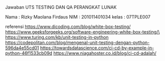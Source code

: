 Jawaban UTS TESTING DAN QA PERANGKAT LUNAK

Nama : Rizky Maolana Firdaus
NIM : 201011401034
kelas : 07TPLE007

referensi
https://www.dicoding.com/blog/white-box-testing/
https://www.geeksforgeeks.org/software-engineering-white-box-testing/\
https://www.turing.com/kb/unit-testing-in-python
https://codepolitan.com/blog/mengenal-unit-testing-dengan-python-596da4e55cd01
https://towardsdatascience.com/ci-cd-by-example-in-python-46f1533cb09d
https://www.niagahoster.co.id/blog/ci-cd-adalah/
